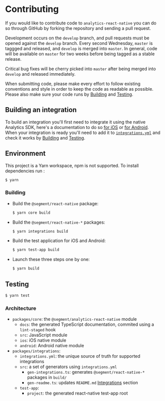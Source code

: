 # Contributing

If you would like to contribute code to `analytics-react-native` you can do so through
GitHub by forking the repository and sending a pull request.

Development occurs on the `develop` branch, and pull requests must be opened against
the `develop` branch. Every second Wednesday, `master` is taggged and released, and
`develop` is merged into `master`. In general, code will be available on `master`
for two weeks before being tagged as a stable release.

Critical bug fixes will be cherry picked into `master` after being merged into
`develop` and released immediately.

When submitting code, please make every effort to follow existing conventions
and style in order to keep the code as readable as possible. Please also make
sure your code runs by [Building](#building) and [Testing](#testing).

## Building an integration

To build an integration you'll first need to integrate it using the native Analytics SDK, here's a documentation to do so [for iOS](https://github.com/segmentio/analytics-ios/blob/master/CONTRIBUTING.md) or [for Android](https://github.com/segmentio/analytics-android/blob/master/CONTRIBUTING.md).
When your integration is ready you'll need to add it to [`integrations.yml`](https://github.com/segmentio/analytics-react-native/blob/develop/packages/integrations/integrations.yml) and check it works by [Building](#building) and [Testing](#testing).

## Environment

This project is a Yarn workspace, npm is not supported. To install dependencies run :

```bash
$ yarn
```

### Building

- Build the `@segment/react-native` package:
  ```bash
  $ yarn core build
  ```
- Build the `@segment/react-native-*` packages:
  ```bash
  $ yarn integrations build
  ```
- Build the test application for iOS and Android:
  ```bash
  $ yarn test-app build
  ```
- Launch these three steps one by one:
  ```bash
  $ yarn build
  ```

## Testing

```bash
$ yarn test
```

### Architecture

- `packages/core`: the `@segment/analytics-react-native` module
  - `docs`: the generated TypeScript documentation, commited using a `lint-staged` hook
  - `src`: JavaScript module
  - `ios`: iOS native module
  - `android`: Android native module
- `packages/integrations`:
  - `integrations.yml`: the unique source of truth for supported integrations
  - `src`: a set of generators using `integrations.yml`
    - `gen-integrations.ts`: generates `@segment/react-native-*` packages in `build/`
    - `gen-readme.ts`: updates `README.md` [Integrations](README.md#integrations) section
  - `test-app`:
    - `project`: the generated react-native test-app root
